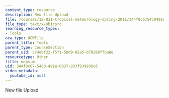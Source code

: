 ```yaml
---
content_type: resource
description: New file Upload
file: /courses/12-811-tropical-meteorology-spring-2011/344f0c6754c0491e6837833f839936cd_maps.m
file_type: text/x-objcsrc
learning_resource_types:
- Tools
ocw_type: OCWFile
parent_title: Tools
parent_type: CourseSection
parent_uid: 374ebf22-f5f1-50d9-82a5-d78288ffba8e
resourcetype: Other
title: maps.m
uid: 344f0c67-54c0-491e-6837-833f839936cd
video_metadata:
  youtube_id: null
---
```

New file Upload